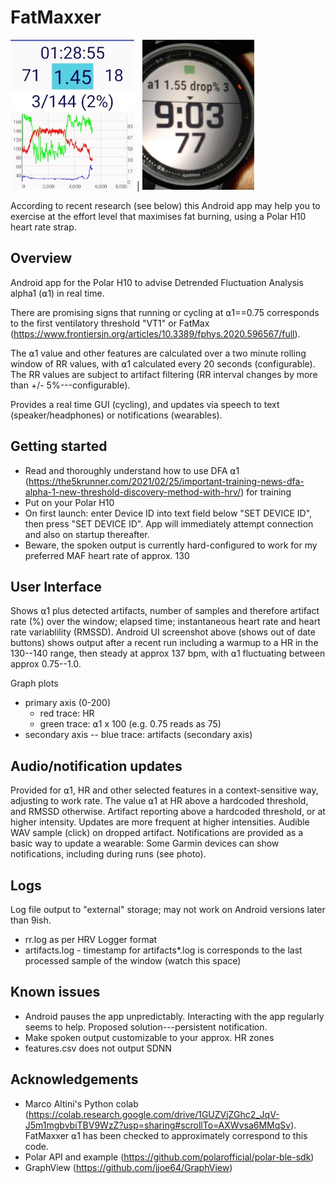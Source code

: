 # FatMaxxer

<img src="https://raw.githubusercontent.com/IanPeake/FatMaxxer/main/screenshot-run-scaled-cropped.jpg" height="240"> |
<img src="https://raw.githubusercontent.com/IanPeake/FatMaxxer/main/garmin_alpha1_notification.jpg" height="240">

According to recent research (see below) this Android app may help you to exercise at the effort level that maximises fat burning, using a Polar H10 heart rate strap.

## Overview ##
Android app for the Polar H10 to advise Detrended Fluctuation Analysis alpha1 (⍺1) in real time.

There are promising signs that running or cycling at ⍺1==0.75 corresponds to the first ventilatory threshold "VT1" or FatMax
(https://www.frontiersin.org/articles/10.3389/fphys.2020.596567/full).

The ⍺1 value and other features are calculated over a two minute rolling window of RR values, with ⍺1 calculated every 20 seconds (configurable). The RR values are subject to artifact filtering (RR interval changes by more than +/- 5%---configurable).

Provides a real time GUI (cycling), and updates via speech to text (speaker/headphones) or notifications (wearables).

## Getting started ##
- Read and thoroughly understand how to use DFA ⍺1 (https://the5krunner.com/2021/02/25/important-training-news-dfa-alpha-1-new-threshold-discovery-method-with-hrv/) for training
- Put on your Polar H10
- On first launch: enter Device ID into text field below "SET DEVICE ID", then press "SET DEVICE ID". App will immediately attempt connection and also on startup thereafter.
- Beware, the spoken output is currently hard-configured to work for my preferred MAF heart rate of approx. 130

## User Interface ##
Shows ⍺1 plus detected artifacts, number of samples and therefore artifact rate (%) over the window; elapsed time; instantaneous heart rate and heart rate variablility (RMSSD). Android UI screenshot above (shows out of date buttons) shows output after a recent run including a warmup to a HR in the 130--140 range, then steady at approx 137 bpm, with ⍺1 fluctuating between approx 0.75--1.0.

Graph plots
- primary axis (0-200)
  - red trace: HR
  - green trace: ⍺1 x 100 (e.g. 0.75 reads as 75)
- secondary axis
-- blue trace: artifacts (secondary axis)

## Audio/notification updates ##
Provided for ⍺1, HR and other selected features in a context-sensitive way, adjusting to work rate.
The value ⍺1 at HR above a hardcoded threshold, and RMSSD otherwise.
Artifact reporting above a hardcoded threshold, or at higher intensity.
Updates are more frequent at higher intensities.
Audible WAV sample (click) on dropped artifact.
Notifications are provided as a basic way to update a wearable:
Some Garmin devices can show notifications, including during runs (see photo).

## Logs ##
Log file output to "external" storage; may not work on Android versions later than 9ish.
- rr.log as per HRV Logger format
- artifacts.log - timestamp for artifacts*.log is corresponds to the last processed sample of the window (watch this space)

## Known issues ##
- Android pauses the app unpredictably. Interacting with the app regularly seems to help. Proposed solution---persistent notification.
- Make spoken output customizable to your approx. HR zones
- features.csv does not output SDNN

## Acknowledgements ##
- Marco Altini's Python colab
  (https://colab.research.google.com/drive/1GUZVjZGhc2_JqV-J5m1mgbvbiTBV9WzZ?usp=sharing#scrollTo=AXWvsa6MMqSv).
  FatMaxxer ⍺1 has been checked to approximately correspond to this code.
- Polar API and example (https://github.com/polarofficial/polar-ble-sdk)
- GraphView (https://github.com/jjoe64/GraphView)
